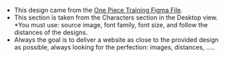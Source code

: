 * This design came from the [One Piece Training Figma File](https://www.figma.com/file/QLbxC7r0B3GvNlDxJNEHKr/Training_ResponsiveWebsite_OnePiece).
* This section is taken from the Characters section in the Desktop view.
*You must use: source image, font family, font size, and follow the distances of the designs.
* Always the goal is to deliver a website as close to the provided design as possible, always looking for the perfection: images, distances, …..
